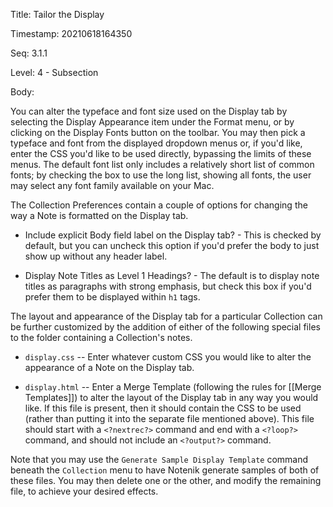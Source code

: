 Title:  Tailor the Display

Timestamp: 20210618164350

Seq:    3.1.1

Level:  4 - Subsection

Body: 

You can alter the typeface and font size used on the Display tab by selecting the Display Appearance item under the Format menu, or by clicking on the Display Fonts button on the toolbar. You may then pick a typeface and font from the displayed dropdown menus or, if you'd like, enter the CSS you'd like to be used directly, bypassing the limits of these menus. The default font list only includes a relatively short list of common fonts; by checking the box to use the long list, showing all fonts, the user may select any font family available on your Mac. 

The Collection Preferences contain a couple of options for changing the way a Note is formatted on the Display tab.

+ Include explicit Body field label on the Display tab? - This is checked by default, but you can uncheck this option if you'd prefer the body to just show up without any header label. 

+ Display Note Titles as Level 1 Headings? - The default is to display note titles as paragraphs with strong emphasis, but check this box if you'd prefer them to be displayed within `h1` tags.

The layout and appearance of the Display tab for a particular Collection can be further customized by the addition of either of the following special files to the folder containing a Collection's notes. 

+ `display.css` -- Enter whatever custom CSS you would like to alter the appearance of a Note on the Display tab. 

+ `display.html` -- Enter a Merge Template (following the rules for [[Merge Templates]]) to alter the layout of the Display tab in any way you would like. If this file is present, then it should contain the CSS to be used (rather than putting it into the separate file mentioned above). This file should start with a `<?nextrec?>` command and end with a `<?loop?>` command, and should not include an `<?output?>` command. 

Note that you may use the `Generate Sample Display Template` command beneath the `Collection` menu to have Notenik generate samples of both of these files. You may then delete one or the other, and modify the remaining file, to achieve your desired effects. 

